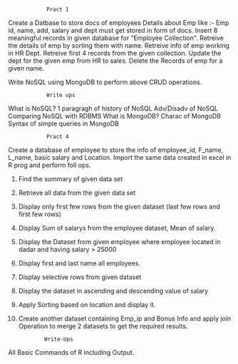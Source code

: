 				Pract 1 

Create a Datbase to store docs of employees 
Details about Emp like :- Emp id, name, add, salary and dept must get stored in form of docs.
Insert 8 meaningful records in given database for "Employee Collection".
Retreive the details of emp by sorting them with name.
Retreive info of emp working in HR Dept.
Retreive first 4 records from the given collection.
Update the dept for the given emp from HR to sales.
Delete the Records of emp for a given name.

Write NoSQL using MongoDB to perform above CRUD operations.


				Write ups

What is NoSQL?
1 paragragh of history of NoSQL
Adv/Disadv of NoSQL
Comparing NoSQL with RDBMS
What is MongoDB?
Charac of MongoDB
Syntax of simple queries in MongoDB

				Pract 4
				
Create a database of employee to store the info of employee_id, F_name, L_name, basic salary and Location. Import the same data created in excel in R prog and perform foll ops.

1. Find the summary of given data set
2. Retrieve all data from the given data set
3. Display only first few rows from the given dataset (last few rows and first few rows)
4. Display Sum of salarys from the employee dataset, Mean of salary.
5. Display the Dataset from given employee where employee located in dadar and having salary > 25000
6. Display first and last name all employees.
7. Display selective rows from given dataset
8. Display the dataset in ascending and descending value of salary
9. Apply Sorting based on location and display it.
10. Create another dataset containing Emp_ip and Bonus Info and apply join Operation to merge 2 datasets to get the required results. 

				Write-Ups
All Basic Commands of R including Output.
